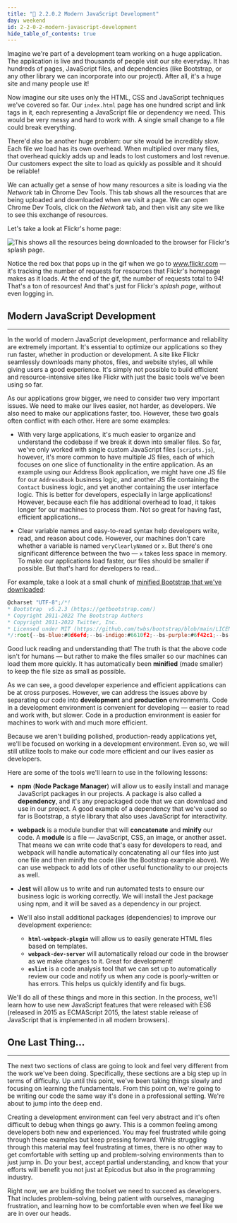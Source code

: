 ```yaml
---
title: "📓 2.2.0.2 Modern JavaScript Development"
day: weekend
id: 2-2-0-2-modern-javascript-development
hide_table_of_contents: true
---
```


Imagine we're part of a development team working on a huge application. The application is live and thousands of people visit our site everyday. It has hundreds of pages, JavaScript files, and dependencies (like Bootstrap, or any other library we can incorporate into our project). After all, it's a huge site and many people use it! 

Now imagine our site uses only the HTML, CSS and JavaScript techniques we've covered so far. Our `index.html` page has one hundred script and link tags in it, each representing a JavaScript file or dependency we need. This would be very messy and hard to work with. A single small change to a file could break everything.

There'd also be another huge problem: our site would be incredibly slow. Each file we load has its own overhead. When multiplied over many files, that overhead quickly adds up and leads to lost customers and lost revenue. Our customers expect the site to load as quickly as possible and it should be reliable!

We can actually get a sense of how many resources a site is loading via the _Network_ tab in Chrome Dev Tools. This tab shows all the resources that are being uploaded and downloaded when we visit a page. We can open Chrome Dev Tools, click on the _Network_ tab, and then visit any site we like to see this exchange of resources.

Let's take a look at Flickr's home page:

![This shows all the resources being downloaded to the browser for Flickr's splash page.](https://learnhowtoprogram.s3.us-west-2.amazonaws.com/Intermediate+JavaScript/TDD-2020/flickr-network-panel-v2.gif)

Notice the red box that pops up in the gif when we go to www.flickr.com — it's tracking the number of requests for resources that Flickr's homepage makes as it loads. At the end of the gif, the number of requests total to 94! That's a ton of resources! And that's just for Flickr's _splash page_, without even logging in.

## Modern JavaScript Development 
---

In the world of modern JavaScript development, performance and reliability are extremely important. It's essential to optimize our applications so they run faster, whether in production or development. A site like Flickr seamlessly downloads many photos, files, and website styles, all while giving users a good experience. It's simply not possible to build efficient and resource-intensive sites like Flickr with just the basic tools we've been using so far.

As our applications grow bigger, we need to consider two very important issues. We need to make our lives easier, not harder, as developers. We also need to make our applications faster, too. However, these two goals often conflict with each other. Here are some examples:

* With very large applications, it's much easier to organize and understand the codebase if we break it down into smaller files. So far, we've only worked with single custom JavaScript files (`scripts.js`), however, it's more common to have multiple JS files, each of which focuses on one slice of functionality in the entire application. As an example using our Address Book application, we might have one JS file for our `AddressBook` business logic, and another JS file containing the `Contact` business logic, and yet another containing the user interface logic. This is better for developers, especially in large applications! However, because each file has additional overhead to load, it takes longer for our machines to process them. Not so great for having fast, efficient applications...

* Clear variable names and easy-to-read syntax help developers write, read, and reason about code. However, our machines don't care whether a variable is named `veryClearlyNamed` or `x`. But there's one significant difference between the two — `x` takes less space in memory. To make our applications load faster, our files should be smaller if possible. But that's hard for developers to read...

For example, take a look at a small chunk of [minified Bootstrap that we've downloaded](https://getbootstrap.com/docs/5.2/getting-started/download/):

```js
@charset "UTF-8";/*!
* Bootstrap  v5.2.3 (https://getbootstrap.com/)
* Copyright 2011-2022 The Bootstrap Authors
* Copyright 2011-2022 Twitter, Inc.
* Licensed under MIT (https://github.com/twbs/bootstrap/blob/main/LICENSE)
*/:root{--bs-blue:#0d6efd;--bs-indigo:#6610f2;--bs-purple:#6f42c1;--bs-pink:#d63384;--bs-red:#dc3545;--bs-orange:#fd7e14;--bs-yellow:#ffc107;--bs-green:#198754;--bs-teal:#20c997;--bs-cyan:#0dcaf0;--bs-black:#000;--bs-white:#fff;--bs-gray:#6c757d;--bs-gray-dark:#343a40;--bs-gray-100:#f8f9fa;--bs-gray-200:#e9ecef;--bs-gray-300:#dee2e6;--bs-gray-400:#ced4da;--bs-gray-500:#adb5bd;--bs-gray-600:#6c757d;--bs-gray-700:#495057;--bs-gray-800:#343a40;--bs-gray-900:#212529;--bs-primary:#0d6efd;--bs-secondary:#6c757d;--bs-success:#198754;--bs-info:#0dcaf0;--bs-warning:#ffc107;--bs-danger:#dc3545;--bs-light:#f8f9fa;--bs-dark:#212529;--bs-primary-rgb:13,110,253;--bs-secondary-rgb:108,117,125;--bs-success-rgb:25,135,84;--bs-info-rgb:13,202,240;--bs-warning-rgb:255,193,7;--bs-danger-rgb:220,53,69;--bs-light-rgb:248,249,250;--bs-dark-rgb:33,37,41;--bs-white-rgb:255,255,255;--bs-black-rgb:0,0,0;--bs-body-color-rgb:33,37,41;--bs-body-bg-rgb:255,255,255;--bs-font-sans-serif:system-ui,-apple-system,"Segoe UI",Roboto,"Helvetica Neue","Noto Sans","Liberation Sans",Arial,sans-serif,"Apple Color Emoji","Segoe UI Emoji","Segoe UI Symbol","Noto Color Emoji";--bs-font-monospace:SFMono-Regular,Menlo,Monaco,Consolas,"Liberation Mono","Courier New",monospace;--bs-gradient:linear-gradient(180deg, rgba(255, 255, 255, 0.15), rgba(255, 255, 255, 0));
```

Good luck reading and understanding that! The truth is that the above code isn't for humans — but rather to make the files smaller so our machines can load them more quickly. It has automatically been **minified** (made smaller) to keep the file size as small as possible.

As we can see, a good developer experience and efficient applications can be at cross purposes. However, we can address the issues above by separating our code into **development** and **production** environments. Code in a development environment is convenient for developing — easier to read and work with, but slower. Code in a production environment is easier for machines to work with and much more efficient.

Because we aren't building polished, production-ready applications yet, we'll be focused on working in a development environment. Even so, we will still utilize tools to make our code more efficient and our lives easier as developers.

Here are some of the tools we'll learn to use in the following lessons:

* **npm** (**Node Package Manager**) will allow us to easily install and manage JavaScript packages in our projects. A package is also called a **dependency**, and it's any prepackaged code that we can download and use in our project. A good example of a dependency that we've used so far is Bootstrap, a style library that also uses JavaScript for interactivity.

* **webpack** is a module bundler that will **concatenate** and **minify** our code. A **module** is a file — JavaScript, CSS, an image, or another asset. That means we can write code that's easy for developers to read, and webpack will handle automatically concatenating all our files into just one file and then minify the code (like the Bootstrap example above). We can use webpack to add lots of other useful functionality to our projects as well.

* **Jest** will allow us to write and run automated tests to ensure our business logic is working correctly. We will install the Jest package using npm, and it will be saved as a dependency in our project.

* We'll also install additional packages (dependencies) to improve our development experience:
  * **`html-webpack-plugin`** will allow us to easily generate HTML files based on templates.
  * **`webpack-dev-server`** will automatically reload our code in the browser as we make changes to it. Great for development!
  * **`eslint`** is a code analysis tool that we can set up to automatically review our code and notify us when any code is poorly-written or has errors. This helps us quickly identify and fix bugs.

We'll do all of these things and more in this section. In the process, we'll learn how to use new JavaScript features that were released with ES6 (released in 2015 as ECMAScript 2015, the latest stable release of JavaScript that is implemented in all modern browsers).

## One Last Thing...
---

The next two sections of class are going to look and feel very different from the work we've been doing. Specifically, these sections are a big step up in terms of difficulty. Up until this point, we've been taking things slowly and focusing on learning the fundamentals. From this point on, we're going to be writing our code the same way it's done in a professional setting. We're about to jump into the deep end.

Creating a development environment can feel very abstract and it's often difficult to debug when things go awry. This is a common feeling among developers both new and experienced. You may feel frustrated while going through these examples but keep pressing forward. While struggling through this material may feel frustrating at times, there is no other way to get comfortable with setting up and problem-solving environments than to just jump in. Do your best, accept partial understanding, and know that your efforts will benefit you not just at Epicodus but also in the programming industry. 

Right now, we are building the toolset we need to succeed as developers. That includes problem-solving, being patient with ourselves, managing frustration, and learning how to be comfortable even when we feel like we are in over our heads.
